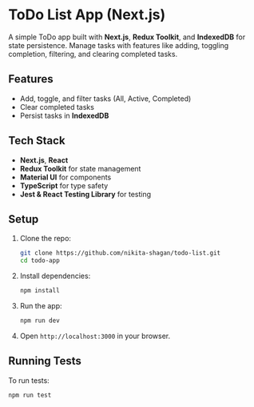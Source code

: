 # ToDo List App (Next.js)

A simple ToDo app built with **Next.js**, **Redux Toolkit**, and **IndexedDB** for state persistence. Manage tasks with features like adding, toggling completion, filtering, and clearing completed tasks.

## Features

- Add, toggle, and filter tasks (All, Active, Completed)
- Clear completed tasks
- Persist tasks in **IndexedDB**

## Tech Stack

- **Next.js**, **React**
- **Redux Toolkit** for state management
- **Material UI** for components
- **TypeScript** for type safety
- **Jest & React Testing Library** for testing

## Setup

1. Clone the repo:

   ```bash
   git clone https://github.com/nikita-shagan/todo-list.git
   cd todo-app
   ```

2. Install dependencies:

   ```bash
   npm install
   ```

3. Run the app:

   ```bash
   npm run dev
   ```

4. Open `http://localhost:3000` in your browser.

## Running Tests

To run tests:

```bash
npm run test
```

